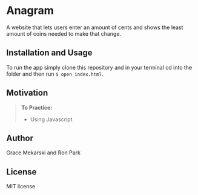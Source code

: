 Anagram 
==============

A website that lets users enter an amount of cents and shows the least amount of coins needed to make that change. 

Installation and Usage
------------
To run the app simply clone this repository and in your terminal cd into the folder and then run
`$ open index.html`.

Motivation
--------
> **To Practice:**
>- Using Javascript


Author
------

Grace Mekarski and Ron Park

License
-------

MIT license
